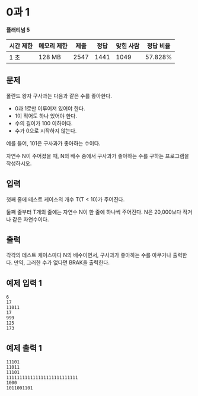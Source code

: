 # 0과 1

**플래티넘 5**

|시간 제한	|메모리 제한	|제출|	정답|	맞힌 사람|	정답 비율|
|---|---|---|---|---|---|
|1 초	|128 MB|	2547|	1441	|1049|	57.828%|

## 문제 

폴란드 왕자 구사과는 다음과 같은 수를 좋아한다.

- 0과 1로만 이루어져 있어야 한다.
- 1이 적어도 하나 있어야 한다.
- 수의 길이가 100 이하이다.
- 수가 0으로 시작하지 않는다.

예를 들어, 101은 구사과가 좋아하는 수이다.

자연수 N이 주어졌을 때, N의 배수 중에서 구사과가 좋아하는 수를 구하는 프로그램을 작성하시오.

## 입력 

첫째 줄에 테스트 케이스의 개수 T(T < 10)가 주어진다.

둘째 줄부터 T개의 줄에는 자연수 N이 한 줄에 하나씩 주어진다. N은 20,000보다 작거나 같은 자연수이다.

## 출력 

각각의 테스트 케이스마다 N의 배수이면서, 구사과가 좋아하는 수를 아무거나 출력한다. 만약, 그러한 수가 없다면 BRAK을 출력한다.

## 예제 입력 1

```
6
17
11011
17
999
125
173
```

## 예제 출력 1

```
11101
11011
11101
111111111111111111111111111
1000
1011001101
```

